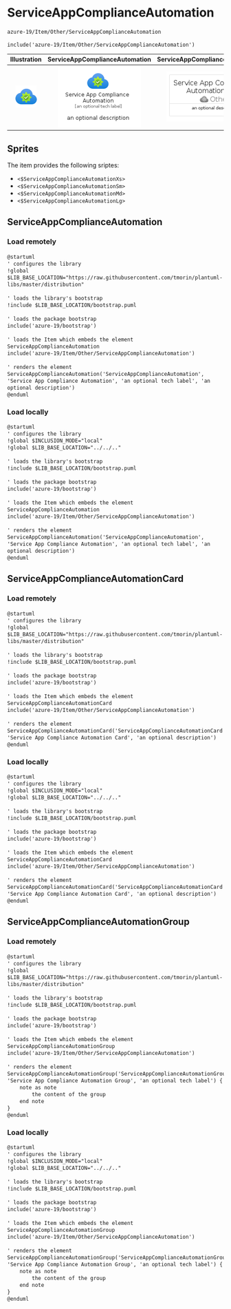 # ServiceAppComplianceAutomation


```text
azure-19/Item/Other/ServiceAppComplianceAutomation
```

```text
include('azure-19/Item/Other/ServiceAppComplianceAutomation')
```



| Illustration | ServiceAppComplianceAutomation | ServiceAppComplianceAutomationCard | ServiceAppComplianceAutomationGroup |
| :---: | :---: | :---: | :---: |
| ![illustration for Illustration](../../../azure-19/Item/Other/ServiceAppComplianceAutomation.png) | ![illustration for ServiceAppComplianceAutomation](../../../azure-19/Item/Other/ServiceAppComplianceAutomation.Local.png) | ![illustration for ServiceAppComplianceAutomationCard](../../../azure-19/Item/Other/ServiceAppComplianceAutomationCard.Local.png) | ![illustration for ServiceAppComplianceAutomationGroup](../../../azure-19/Item/Other/ServiceAppComplianceAutomationGroup.Local.png) |



## Sprites
The item provides the following sriptes:

- `<$ServiceAppComplianceAutomationXs>`
- `<$ServiceAppComplianceAutomationSm>`
- `<$ServiceAppComplianceAutomationMd>`
- `<$ServiceAppComplianceAutomationLg>`





## ServiceAppComplianceAutomation

### Load remotely
```plantuml
@startuml
' configures the library
!global $LIB_BASE_LOCATION="https://raw.githubusercontent.com/tmorin/plantuml-libs/master/distribution"

' loads the library's bootstrap
!include $LIB_BASE_LOCATION/bootstrap.puml

' loads the package bootstrap
include('azure-19/bootstrap')

' loads the Item which embeds the element ServiceAppComplianceAutomation
include('azure-19/Item/Other/ServiceAppComplianceAutomation')

' renders the element
ServiceAppComplianceAutomation('ServiceAppComplianceAutomation', 'Service App Compliance Automation', 'an optional tech label', 'an optional description')
@enduml
```

### Load locally
```plantuml
@startuml
' configures the library
!global $INCLUSION_MODE="local"
!global $LIB_BASE_LOCATION="../../.."

' loads the library's bootstrap
!include $LIB_BASE_LOCATION/bootstrap.puml

' loads the package bootstrap
include('azure-19/bootstrap')

' loads the Item which embeds the element ServiceAppComplianceAutomation
include('azure-19/Item/Other/ServiceAppComplianceAutomation')

' renders the element
ServiceAppComplianceAutomation('ServiceAppComplianceAutomation', 'Service App Compliance Automation', 'an optional tech label', 'an optional description')
@enduml
```

## ServiceAppComplianceAutomationCard

### Load remotely
```plantuml
@startuml
' configures the library
!global $LIB_BASE_LOCATION="https://raw.githubusercontent.com/tmorin/plantuml-libs/master/distribution"

' loads the library's bootstrap
!include $LIB_BASE_LOCATION/bootstrap.puml

' loads the package bootstrap
include('azure-19/bootstrap')

' loads the Item which embeds the element ServiceAppComplianceAutomationCard
include('azure-19/Item/Other/ServiceAppComplianceAutomation')

' renders the element
ServiceAppComplianceAutomationCard('ServiceAppComplianceAutomationCard', 'Service App Compliance Automation Card', 'an optional description')
@enduml
```

### Load locally
```plantuml
@startuml
' configures the library
!global $INCLUSION_MODE="local"
!global $LIB_BASE_LOCATION="../../.."

' loads the library's bootstrap
!include $LIB_BASE_LOCATION/bootstrap.puml

' loads the package bootstrap
include('azure-19/bootstrap')

' loads the Item which embeds the element ServiceAppComplianceAutomationCard
include('azure-19/Item/Other/ServiceAppComplianceAutomation')

' renders the element
ServiceAppComplianceAutomationCard('ServiceAppComplianceAutomationCard', 'Service App Compliance Automation Card', 'an optional description')
@enduml
```

## ServiceAppComplianceAutomationGroup

### Load remotely
```plantuml
@startuml
' configures the library
!global $LIB_BASE_LOCATION="https://raw.githubusercontent.com/tmorin/plantuml-libs/master/distribution"

' loads the library's bootstrap
!include $LIB_BASE_LOCATION/bootstrap.puml

' loads the package bootstrap
include('azure-19/bootstrap')

' loads the Item which embeds the element ServiceAppComplianceAutomationGroup
include('azure-19/Item/Other/ServiceAppComplianceAutomation')

' renders the element
ServiceAppComplianceAutomationGroup('ServiceAppComplianceAutomationGroup', 'Service App Compliance Automation Group', 'an optional tech label') {
    note as note
        the content of the group
    end note
}
@enduml
```

### Load locally
```plantuml
@startuml
' configures the library
!global $INCLUSION_MODE="local"
!global $LIB_BASE_LOCATION="../../.."

' loads the library's bootstrap
!include $LIB_BASE_LOCATION/bootstrap.puml

' loads the package bootstrap
include('azure-19/bootstrap')

' loads the Item which embeds the element ServiceAppComplianceAutomationGroup
include('azure-19/Item/Other/ServiceAppComplianceAutomation')

' renders the element
ServiceAppComplianceAutomationGroup('ServiceAppComplianceAutomationGroup', 'Service App Compliance Automation Group', 'an optional tech label') {
    note as note
        the content of the group
    end note
}
@enduml
```

